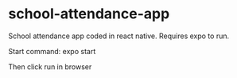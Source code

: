 # school-attendance-app
School attendance app coded in react native. Requires expo to run.

Start command: expo start

Then click run in browser
